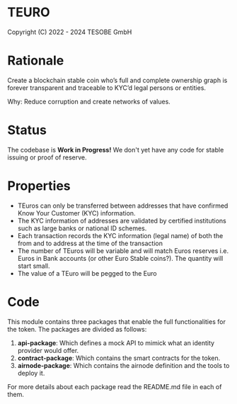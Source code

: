 # TEURO

Copyright (C) 2022 - 2024 TESOBE GmbH


# Rationale
Create a blockchain stable coin who’s full and complete ownership graph is forever transparent and traceable to KYC’d legal persons or entities.

Why: Reduce corruption and create networks of values.

# Status

The codebase is **Work in Progress!** We don't yet have any code for stable issuing or proof of reserve.



# Properties

* TEuros can only be transferred between addresses that have confirmed Know Your Customer (KYC) information.
* The KYC information of addresses are validated by certified institutions such as large banks or national ID schemes.
* Each transaction records the KYC information (legal name) of both the from and to address at the time of the transaction
* The number of TEuros will be variable and will match Euros reserves i.e. Euros in Bank accounts (or other Euro Stable coins?). The quantity will start small.
* The value of a TEuro will be pegged to the Euro



# Code

This module contains three packages that enable the full functionalities for the token.
The packages are divided as follows:

1. **api-package**: Which defines a mock API to mimick what an identity provider would offer.
2. **contract-package**: Which contains the smart contracts for the token.
3. **airnode-package**: Which contains the airnode definition and the tools to deploy it.

For more details about each package read the README.md file in each of them.

